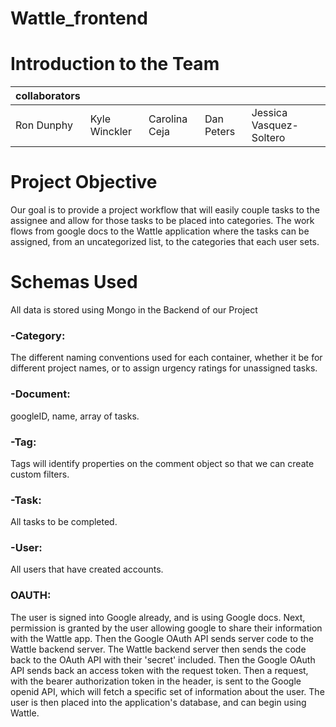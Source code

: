 # Wattle_frontend

# Introduction to the Team

| collaborators |               |               |            |                         |
|---------------|---------------|---------------|------------|-------------------------|
| Ron Dunphy    | Kyle Winckler | Carolina Ceja | Dan Peters | Jessica Vasquez-Soltero |

# Project Objective

Our goal is to provide a project workflow that will easily couple tasks to the assignee and allow for those tasks to be placed into categories.  The work flows from google docs to the Wattle application where the tasks can be assigned, from an uncategorized list, to the categories that each user sets.

# Schemas Used

All data is stored using Mongo in the Backend of our Project

### -Category: 
The different naming conventions used for each container, whether it be
 for different project names, or to assign urgency ratings for unassigned tasks.

### -Document: 
googleID, name, array of tasks.

### -Tag: 
Tags will identify properties on the comment object so that we can create custom filters.

### -Task: 
All tasks to be completed.

### -User: 
All users that have created accounts.

### OAUTH:

The user is signed into Google already, and is using Google docs. Next, permission is granted by the user allowing google to share their information with the Wattle app. Then the Google OAuth API sends server code to the Wattle backend server. The Wattle backend server then sends the code back to the OAuth API with their 'secret' included. Then the Google OAuth API sends back an access token with the request token. Then a request, with the bearer authorization token in the header, is sent to the Google openid API, which will fetch a specific set of information about the user. The user is then placed into the application's database, and can begin using Wattle.
